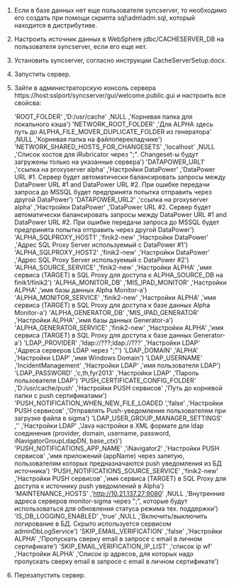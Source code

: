 1.  Если в базе данных нет еще пользователя syncserver, то необходимо его создать при помощи скрипта
    sql\adm\adm.sql, который находится в дистрибутиве.
2.  Настроить источник данных в WebSphere jdbc/CACHESERVER_DB на пользователя syncserver, если его еще нет.
3.  Установить syncserver, согласно инструкции CacheServerSetup.docx.
4.  Запустить сервер.
5.  Зайти в администраторскую консоль сервера https://host:sslport/syncserver/gui/welcome.public.gui и настроить все 
    свойсва:
    
    'ROOT_FOLDER'                           ,'D:/usr/cache'								                                ,NULL		                ,'Корневая папка для локального кэша')
    'NETWORK_ROOT_FOLDER'                   ,'Для ALPHA здесь путь до ALPHA_FILE_MOVER_DUPLICATE_FOLDER из генератора'	,NULL		                ,'Корневая папка на файлоперекладчике')
    'NETWORK_SHARED_HOSTS_FOR_CHANGESETS'   ,'localhost'									                            ,NULL		                ,'Список хостов для iRubricator через ";". Changeset-ы будут загружены только на указанные сервера')
    'DATAPOWER_URL1'                        ,'ссылка на proxyserver alpha'					                            ,'Настройки DataPower'	    ,'DataPower URL #1. Сервер будет автоматически балансировать запросы между DataPower URL #1 and DataPower URL #2. При ошибке передачи запроса до MSSQL будет предпринята попытка отправить через другой DataPower')
    'DATAPOWER_URL2'                        ,'ссылка на proxyserver alpha'					                            ,'Настройки DataPower'	    ,'DataPower URL #2. Сервер будет автоматически балансировать запросы между DataPower URL #1 and DataPower URL #2. При ошибке передачи запроса до MSSQL будет предпринята попытка отправить через другой DataPower')
    'ALPHA_SQLPROXY_HOST1'                  ,'finik2-new'								                                ,'Настройки DataPower'	    ,'Адрес SQL Proxy Server используемый c DataPower #1')
    'ALPHA_SQLPROXY_HOST2'                  ,'finik2-new'								                                ,'Настройки DataPower'	    ,'Адрес SQL Proxy Server используемый c DataPower #2')
    'ALPHA_SOURCE_SERVICE'                  ,'finik2-new'								                                ,'Настройки ALPHA'		    ,'имя сервиса (TARGET) в SQL Proxy для доступа к ALPHA_SOURCE_DB на finik1/finik2')
    'ALPHA_MONITOR_DB'                      ,'MIS_IPAD_MONITOR'							                                ,'Настройки ALPHA'		    ,'имя базы данных Alpha Monitor-а')
    'ALPHA_MONITOR_SERVICE'                 ,'finik2-new'								                                ,'Настройки ALPHA'		    ,'имя сервиса (TARGET) в SQL Proxy для доступа к базе данных Alpha Monitor-а')
    'ALPHA_GENERATOR_DB'                    ,'MIS_IPAD_GENERATOR'						                                ,'Настройки ALPHA'		    ,'имя базы данных Generator-а')
    'ALPHA_GENERATOR_SERVICE'               ,'finik2-new'								                                ,'Настройки ALPHA'		    ,'имя сервиса (TARGET) в SQL Proxy для доступа к базе данных Generator-а')
    'LDAP_PROVIDER'                         ,'ldap://???;ldap://???'	                                                ,'Настройки LDAP'	        ,'Адреса серверов LDAP через ";"')
    'LDAP_DOMAIN'                           ,'ALPHA'                 					                                ,'Настройки LDAP'		    ,'имя Windows Domain')
    'LDAP_USERNAME'                         ,'IncidentManagement'    					                                ,'Настройки LDAP'		    ,'имя пользователя LDAP')
    'LDAP_PASSWORD'                         ,'c,th,fyr2013'          					                                ,'Настройки LDAP'		    ,'Пароль пользователя LDAP')
    'PUSH_CERTIFICATE_CONFIG_FOLDER'        ,'D:/usr/cache/push'							                            ,'Настройки PUSH сервисов'  ,'Путь до корневой папки с push сертификатами')
    'PUSH_NOTIFICATION_WHEN_NEW_FILE_LOADED ','false'										                            ,'Настройки PUSH сервисов'  ,'Отправлять Push-уведомление пользователям при загрузке файла в sigma')
    'LDAP_USER_GROUP_MANAGER_SETTINGS'	    ,''												                            ,'Настройки LDAP'		    ,'Java настройки в XML формате для ldap соединения (provider, domain, username, password, iNavigatorGroupLdapDN, base_ctx)')
    'PUSH_NOTIFICATIONS_APP_NAME'		    ,'iNavigator2'									                            ,'Настройки PUSH сервисов'  ,'имя приложений (appName) через запятую, пользователям которых предназначаются push уведомления из БД источника')
    'PUSH_NOTIFICATIONS_SOURCE_SERVICE'	    ,'finik2-new'									                            ,'Настройки PUSH сервисов'  ,'имя сервиса (TARGET) в SQL Proxy для доступа к источнику push уведомлений в Alpha')
    'MAINTENANCE_HOSTS'					    ,'http://10.21.137.27:9080'						                            ,NULL		                ,'Внутренние адреса серверов monitor-sigma через ";", которые будут использоваться для обновления статуса режима тех. поддержки')
    'IS_DB_LOGGING_ENABLED'                 ,'true'										                                ,NULL		                ,'Включить/выключить логирование в БД. Скрыто используется сервисом adminDbLogService')
    'SKIP_EMAIL_VERIFICATION'               ,'false'										                            ,'Настройки ALPHA'		    ,'Пропускать сверку email в запросе с email в личном сертификате')
    'SKIP_EMAIL_VERIFICATION_IP_LIST'       ,'список ip wf'						    				                    ,'Настройки ALPHA'		    ,'Список ip адресов, для которых надо пропускать сверку email в запросе с email в личном сертификате')
        
6.  Перезапустить сервер. 